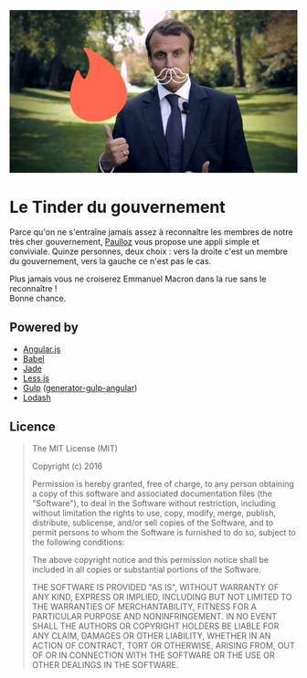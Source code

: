 ![](src/assets/images/social.jpg)

# Le Tinder du gouvernement

Parce qu'on ne s'entraîne jamais assez à reconnaître les membres de notre très cher gouvernement, [Paulloz](http://paulloz.com) vous propose une appli simple et conviviale. Quinze personnes, deux choix&nbsp;: vers la droite c'est un membre du gouvernement, vers la gauche ce n'est pas le cas.  

Plus jamais vous ne croiserez Emmanuel Macron dans la rue sans le reconnaître&nbsp;!  
Bonne chance.

## Powered by

* [Angular.js](https://github.com/angular/angular.js)
* [Babel](https://github.com/babel/babel)
* [Jade](https://github.com/pugjs/jade)
* [Less.js](https://github.com/less/less.js)
* [Gulp](https://github.com/gulpjs/gulp) ([generator-gulp-angular](https://github.com/Swiip/generator-gulp-angular))
* [Lodash](https://github.com/lodash/lodash)

## Licence

> The MIT License (MIT)
>
> Copyright (c) 2016
>
> Permission is hereby granted, free of charge, to any person obtaining a copy of this software and associated documentation files (the "Software"), to deal in the Software without restriction, including without limitation the rights to use, copy, modify, merge, publish, distribute, sublicense, and/or sell copies of the Software, and to permit persons to whom the Software is furnished to do so, subject to the following conditions:
>
> The above copyright notice and this permission notice shall be included in all copies or substantial portions of the Software.
>
> THE SOFTWARE IS PROVIDED "AS IS", WITHOUT WARRANTY OF ANY KIND, EXPRESS OR IMPLIED, INCLUDING BUT NOT LIMITED TO THE WARRANTIES OF MERCHANTABILITY, FITNESS FOR A PARTICULAR PURPOSE AND NONINFRINGEMENT. IN NO EVENT SHALL THE AUTHORS OR COPYRIGHT HOLDERS BE LIABLE FOR ANY CLAIM, DAMAGES OR OTHER LIABILITY, WHETHER IN AN ACTION OF CONTRACT, TORT OR OTHERWISE, ARISING FROM, OUT OF OR IN CONNECTION WITH THE SOFTWARE OR THE USE OR OTHER DEALINGS IN THE SOFTWARE.
>
